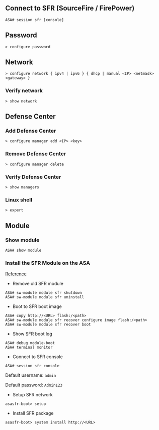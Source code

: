 ## Connect to SFR (SourceFire / FirePower)

```
ASA# session sfr [console]
```

## Password

```
> configure password
```

## Network

```
> configure network { ipv4 | ipv6 } { dhcp | manual <IP> <netmask> <gateway> }
```

### Verify network

```
> show network
```

## Defense Center

### Add Defense Center

```
> configure manager add <IP> <key>
```

### Remove Defense Center

```
> configure manager delete
```

### Verify Defense Center

```
> show managers
```

### Linux shell

```
> expert
```

## Module

### Show module

```
ASA# show module
```

### Install the SFR Module on the ASA

[Reference](https://www.cisco.com/c/en/us/support/docs/security/asa-firepower-services/118644-configure-firepower-00.html)

- Remove old SFR module

```
ASA# sw-module module sfr shutdown
ASA# sw-module module sfr uninstall
```

- Boot to SFR boot image

```
ASA# copy http://<URL> flash:/<path>
ASA# sw-module module sfr recover configure image flash:/<path>
ASA# sw-module module sfr recover boot
```

- Show SFR boot log

```
ASA# debug module-boot
ASA# terminal monitor
```

- Connect to SFR console

```
ASA# session sfr console
```

Default username: `admin`

Default password: `Admin123`

- Setup SFR network

```
asasfr-boot> setup
```

- Install SFR package

```
asasfr-boot> system install http://<URL>
```
